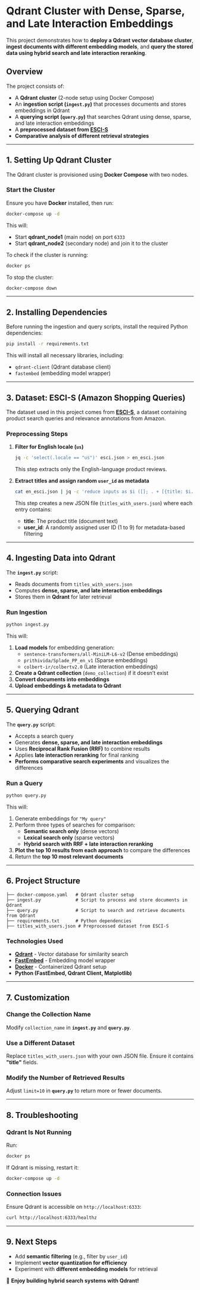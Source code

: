 # Qdrant Cluster with Dense, Sparse, and Late Interaction Embeddings

This project demonstrates how to **deploy a Qdrant vector database cluster**, **ingest documents with different embedding models**, and **query the stored data using hybrid search and late interaction reranking**.

## **Overview**
The project consists of:
- A **Qdrant cluster** (2-node setup using Docker Compose)
- An **ingestion script (`ingest.py`)** that processes documents and stores embeddings in Qdrant
- A **querying script (`query.py`)** that searches Qdrant using dense, sparse, and late interaction embeddings
- A **preprocessed dataset from [ESCI-S](https://github.com/shuttie/esci-s)**
- **Comparative analysis of different retrieval strategies**

---

## **1. Setting Up Qdrant Cluster**
The Qdrant cluster is provisioned using **Docker Compose** with two nodes.

### **Start the Cluster**
Ensure you have **Docker** installed, then run:
```sh
docker-compose up -d
```
This will:
- Start **qdrant_node1** (main node) on port `6333`
- Start **qdrant_node2** (secondary node) and join it to the cluster

To check if the cluster is running:
```sh
docker ps
```

To stop the cluster:
```sh
docker-compose down
```

---

## **2. Installing Dependencies**
Before running the ingestion and query scripts, install the required Python dependencies:
```sh
pip install -r requirements.txt
```
This will install all necessary libraries, including:
- `qdrant-client` (Qdrant database client)
- `fastembed` (embedding model wrapper)

---

## **3. Dataset: ESCI-S (Amazon Shopping Queries)**
The dataset used in this project comes from **[ESCI-S](https://github.com/shuttie/esci-s)**, a dataset containing product search queries and relevance annotations from Amazon.

### **Preprocessing Steps**
1. **Filter for English locale (`us`)**
   ```sh
   jq -c 'select(.locale == "us")' esci.json > en_esci.json
   ```
   This step extracts only the English-language product reviews.

2. **Extract titles and assign random `user_id` as metadata**
   ```sh
   cat en_esci.json | jq -c 'reduce inputs as $i ([]; . + [{title: $i.title, user_id: (length % 9 + 1)}]) | .[]' > titles_with_users.json
   ```
   This step creates a new JSON file (`titles_with_users.json`) where each entry contains:
   - **title**: The product title (document text)
   - **user_id**: A randomly assigned user ID (1 to 9) for metadata-based filtering

---

## **4. Ingesting Data into Qdrant**
The **`ingest.py`** script:
- Reads documents from `titles_with_users.json`
- Computes **dense, sparse, and late interaction embeddings**
- Stores them in **Qdrant** for later retrieval

### **Run Ingestion**
```sh
python ingest.py
```
This will:
1. **Load models** for embedding generation:
   - `sentence-transformers/all-MiniLM-L6-v2` (Dense embeddings)
   - `prithivida/Splade_PP_en_v1` (Sparse embeddings)
   - `colbert-ir/colbertv2.0` (Late interaction embeddings)
2. **Create a Qdrant collection** (`demo_collection`) if it doesn’t exist
3. **Convert documents into embeddings**
4. **Upload embeddings & metadata to Qdrant**

---

## **5. Querying Qdrant**
The **`query.py`** script:
- Accepts a search query
- Generates **dense, sparse, and late interaction embeddings**
- Uses **Reciprocal Rank Fusion (RRF)** to combine results
- Applies **late interaction reranking** for final ranking
- **Performs comparative search experiments** and visualizes the differences

### **Run a Query**
```sh
python query.py
```
This will:
1. Generate embeddings for `"My query"`
2. Perform three types of searches for comparison:
   - **Semantic search only** (dense vectors)
   - **Lexical search only** (sparse vectors)
   - **Hybrid search with RRF + late interaction reranking**
3. **Plot the top 10 results from each approach** to compare the differences
4. Return the **top 10 most relevant documents**

---

## **6. Project Structure**
```
├── docker-compose.yaml   # Qdrant cluster setup
├── ingest.py             # Script to process and store documents in Qdrant
├── query.py              # Script to search and retrieve documents from Qdrant
├── requirements.txt      # Python dependencies
├── titles_with_users.json # Preprocessed dataset from ESCI-S
```

### **Technologies Used**
- **[Qdrant](https://qdrant.tech/)** - Vector database for similarity search
- **[FastEmbed](https://github.com/quickembedding/fastembed)** - Embedding model wrapper
- **[Docker](https://www.docker.com/)** - Containerized Qdrant setup
- **Python (FastEmbed, Qdrant Client, Matplotlib)**

---

## **7. Customization**
### **Change the Collection Name**
Modify `collection_name` in **`ingest.py`** and **`query.py`**.

### **Use a Different Dataset**
Replace `titles_with_users.json` with your own JSON file. Ensure it contains **"title"** fields.

### **Modify the Number of Retrieved Results**
Adjust `limit=10` in **`query.py`** to return more or fewer documents.

---

## **8. Troubleshooting**
### **Qdrant Is Not Running**
Run:
```sh
docker ps
```
If Qdrant is missing, restart it:
```sh
docker-compose up -d
```

### **Connection Issues**
Ensure Qdrant is accessible on `http://localhost:6333`:
```sh
curl http://localhost:6333/healthz
```

---

## **9. Next Steps**
- Add **semantic filtering** (e.g., filter by `user_id`)
- Implement **vector quantization for efficiency**
- Experiment with **different embedding models** for retrieval

🚀 **Enjoy building hybrid search systems with Qdrant!**





